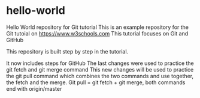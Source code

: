 # hello-world
Hello World repository for Git tutorial
This is an example repository for the Git tutoial on https://www.w3schools.com
This tutorial focuses on Git and GitHub

This repository is built step by step in the tutorial.

It now includes steps for GitHub
The last changes were used to practice the git fetch and git merge command
This new changes will be used to practice the git pull command which combines the two commands and use together, the fetch and the merge. 
Git pull = git fetch + git merge, both commands end with origin/master
